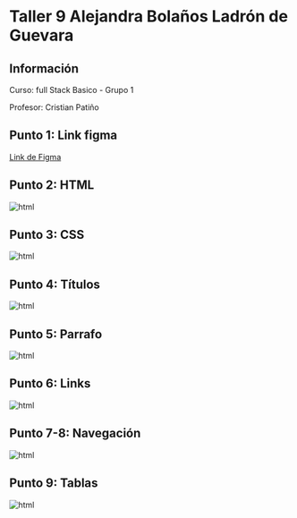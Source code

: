 <h1>Taller 9 Alejandra Bolaños Ladrón de Guevara</h1>

<h2> Información</h2>

<p>Curso: full Stack Basico - Grupo 1</p>
<p>Profesor: Cristian Patiño</p>

<h2> Punto 1: Link figma</h2>

<a href="https://www.figma.com/file/Wwn3jx30wFHTo1Dr6mGv0z/Alejandra-Bola%C3%B1os-Ladron-de-Guevara?type=design&node-id=6%3A528&mode=design&t=kWImBeeNWQ88etwj-1" target="_blank">Link de Figma</a>

<h2>Punto 2: HTML</h2>
<img src="./public/images/module-1-3-html.jpeg" alt="html">

<h2>Punto 3: CSS</h2>
<img src="./public/images/module-1-3-fina-html.png" alt="html">

<h2>Punto 4: Títulos</h2>
<img src="./public/images/module-4-html.jpeg" alt="html">

<h2>Punto 5: Parrafo</h2>
<img src="./public/images/module-5-html.png" alt="html">

<h2>Punto 6: Links</h2>
<img src="./public/images/module-6-html.png" alt="html">

<h2>Punto 7-8: Navegación</h2>
<img src="./public/images/module-7-8-html.png" alt="html">

<h2>Punto 9: Tablas</h2>
<img src="./public/images/module-9-html.png" alt="html">

